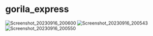 # gorila_express


![Screenshot_20230916_200600](https://github.com/ShahinAlamK/gorila_express/assets/91818093/91959090-a330-4e86-a443-28f1dcd8438d)
![Screenshot_20230916_200543](https://github.com/ShahinAlamK/gorila_express/assets/91818093/67809803-f95a-4f83-8d6b-9ffad2ee4856)
![Screenshot_20230916_200550](https://github.com/ShahinAlamK/gorila_express/assets/91818093/3680bce7-5ddd-46ed-9854-41969daec7ad)
